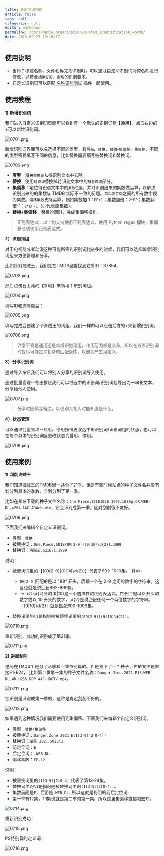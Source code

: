 ```yaml
---
title: 自定义识别词
article: false
tags: null
categories: null
editor: markdown
permalink: /docs/media_organization/custom_identification_words/
date: 2023-09-27 12:16:17
---
```


## 使用说明

- 当种子标题名称、文件名称无法识别时，可以通过自定义识别词对原名称进行修改，以符合`搜索订阅`、`刮削`的识别要求。
- 自定义识别词可以搭配 [名称识别测试](/docs/plugin/download/#名称识别测试) 插件一起使用。

## 使用教程
**1) 新增识别词**

我们进入自定义识别词页面可以看到有一个默认的识别词组【通用】，点击右边的+可以新增识别词。

![0701.png](./images/0701.png)

新增识别词界面可以先选择不同的类型，有`屏蔽`、`替换`、`替换+集偏移`、`集偏移`，不同的类型需要填写不同的信息，比如替换需要填写被替换词和替换词。

![0702.png](./images/0702.png)

- **屏弊**：将`被替换词`从待识别文本中去除。
- **替换**：使用`替换词`替换掉待识别文本中的`被替换词`部分。
- **集偏移**：定位待识别文本中的`集数位置`，并对识别出来的集数做运算，以解决识别出来的的集数与 TMDB 实际不一致的问题。`前后定位词`之间的所有数字视为集数。`偏移集数`支持运算，例如集数加 1：`EP+1`；集数翻倍：`2*EP`；集数翻倍-1：`2*EP-1`（`EP`代表原集数）。
- **替换+集偏移**：替换的同时，完成集偏移操作。

> 正则表达式：以上均支持使用正则表达式，使用 Python regex 模块，集偏移必须使用正则表达式。

**2）识别词组**

对于电视剧或者动漫这种可能所需的识别词比较多的时候，我们可以选择新增识别词组来方便管理和分享。

比如针对海贼王，我们先在TMDB里查找到它的ID：37854。

![0703.png](./images/0703.png)

然后点击右上角的【新增】来新增个识别词组。

![0704.png](./images/0704.png)

填写ID和选择类型：

![0705.png](./images/0705.png)

填写完成后创建了个海贼王的词组，我们一样的可以点击后方的+来新增识别词。

![0706.png](./images/0706.png)

>注意不管是通用还是新增识别词组，作用范围都是全局，所以在设置识别词时应尽可能定义复杂的匹配条件，以避免产生误定义。

**3）分享识别词**

通过导入按钮我们可以将别人分享的识别词导入使用。

通过批量管理--导出按钮我们可以将选中的识别词/识别词组导出为一串长文本，分享给他人使用。

![0707.png](./images/0707.png)
>分享时应填写备注，以便别人导入时能知道是什么。

**4）状态管理**

可以通过批量管理--启用、停用按钮更改选中的识别词/识别词组的状态，也可以在每个具体的识别词里更改状态为启用、停用。

![0708.png](./images/0708.png)


## 使用案例

**1) 刮削海贼王**

我们知道海贼王的TMDB里一共分了21季。但是有些时候站点的种子文件名并没有划分到具体的季数，全划分到了第一季。

比如在某站下载的种子文件名称：`One.Piece.S01E1076.1999.1080p.CR.WEB-DL.x264.AAC-ADWeb.mkv`，它会识别成第一季，这对刮削很不友好。

![0709.png](./images/0709.png)

下面我们来编辑个自定义识别词。

- 类型：`替换`
- 被替换词：`One.Piece.S01E(89[2-9]|(9|10)\d{2}).1999`
- 替换词：`海贼王.S21E\1.1999`

说明：
- 被替换词里的【(89[2-9]|(9|10)\d{2})】代表了892-1099集。 其中：
    - `89[2-9]`匹配的是以 "89" 开头，后跟一个在 2-9 之间的数字的字符串。这里也就是说匹配892-899集。
    - `(9|10)\d{2}`里的(9|10)是一个选择性的正则表达式，它会匹配以 9 开头的数字或以 10 开头的数字，\d{2}是说匹配任何一个两位数字的字符串。【(9|10)\d{2}】就是匹配900-1099集。

- 替换词里的`\1`是指的是被替换词里的`(89[2-9]|(9|10)\d{2})`。

![0710.png](./images/0710.png)

重新识别，成功的识别成了第21季。

![0711.png](./images/0711.png)

**2) 逆局刮削**

逆局在TMDB里是分了两季和一集特别篇的。但是我下了一个种子，它的文件是直接E1-E24， 比如第二季第一集的种子文件名称：`Danger.Zone.2021.E13.WEB-DL.4k.H265.DDP.AAC-HDCTV.mp4`。

![0712.png](./images/0712.png)

它识别是识别成第一季的，这种是肯定刮削不好的。

![0713.png](./images/0713.png)

如果遇到这种情况我们需要使用到集偏移。下面我们来编辑个自定义识别词。

- 类型：`替换+集偏移`
- 被替换词：`Danger.Zone.2021.E(1[3-9]|2[0-4])`
- 替换词：`逆局.2021.S02E\1`
- 前定位词：`E`
- 后定位词：`.WEB-DL.`
- 偏移集数：`EP-12`

说明：
- 被替换词里的`(1[3-9]|2[0-4])`代表了第13-24集。
- 替换词里的`\1`是指的是被替换词里的`(1[3-9]|2[0-4])`。
- 集数前面是`E`，后面是`.WEB-DL.`,所以这就是我们的前后定位词
- 第一季有12集，13集也就是第二季的第一集，所以这里集偏移直接减去12。

![0714.png](./images/0714.png)

重新识别成功：

![0715.png](./images/0715.png)

PS特别篇的定义词：

![0716.png](./images/0716.png)
